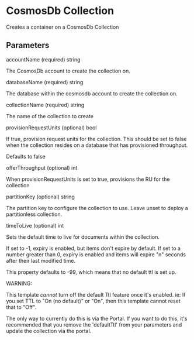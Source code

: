 # CosmosDb Collection

Creates a container on a CosmosDb Collection

## Parameters

accountName (required)  string

The CosmosDb account to create the collection on.

databaseName (required) string

The database within the cosmosdb account to create the collection on.

collectionName (required) string

The name of the collection to create

provisionRequestUnits (optional) bool

If true, provision request units for the collection.  This should be set to false when the collection resides on a database that has provisioned throughput.

Defaults to false

offerThroughput (optional)  int

When provisionRequestUnits is set to true, provisions the RU for the collection

partitionKey (optional) string

The partition key to configure the collection to use. Leave unset to deploy a partitionless collection.

timeToLive (optional) int

Sets the default time to live for documents within the collection.

If set to -1, expiry is enabled, but items don't expire by default.
If set to a number greater than 0, expiry is enabled and items will expire "n" seconds after their last modified time.

This property defaults to -99, which means that no default ttl is set up.

WARNING:

This template *cannot* turn off the default Ttl feature once it's enabled.
ie:  If you set TTL to "On (no default)" or "On",  then this template cannot reset that to "Off".

The only way to currently do this is via the Portal.
If you want to do this, it's recommended that you remove the 'defaultTtl' from your parameters and update the collection via the portal.
